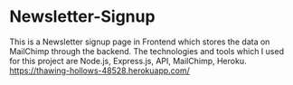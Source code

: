 # Newsletter-Signup
This is a Newsletter signup page in Frontend which stores the data on MailChimp through the backend. The technologies and tools which I used for this project are Node.js, Express.js, API, MailChimp, Heroku.
https://thawing-hollows-48528.herokuapp.com/
